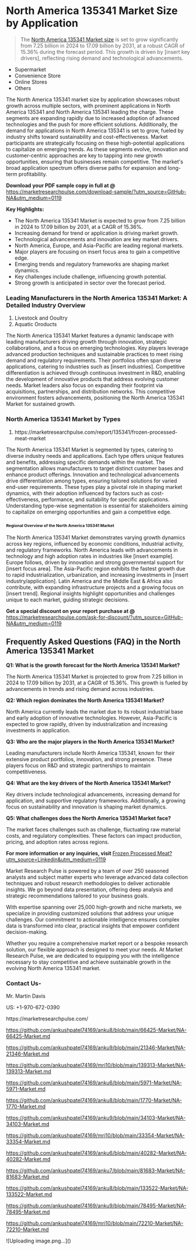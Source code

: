 <h1>North America 135341 Market&nbsp;Size by Application</h1><blockquote><p>The <a href="https://marketresearchpulse.com/download-sample/?utm_source=GitHub-NA&amp;utm_medium=0119">North America 135341 Market size</a> is set to grow significantly from 7.25 billion in 2024 to 17.09 billion by 2031, at a robust CAGR of 15.36% during the forecast period. This growth is driven by [insert key drivers], reflecting rising demand and technological advancements.</p></blockquote><ul><li>Supermarket<li> Convenience Store<li> Online Stores<li> Others</li></ul><p>The North America 135341 market size by application showcases robust growth across multiple sectors, with prominent applications in North America 135341 and North America 135341 leading the charge. These segments are expanding rapidly due to increased adoption of advanced technologies and the push for more efficient solutions. Additionally, the demand for applications in North America 135341 is set to grow, fueled by industry shifts toward sustainability and cost-effectiveness. Market participants are strategically focusing on these high-potential applications to capitalize on emerging trends. As these segments evolve, innovation and customer-centric approaches are key to tapping into new growth opportunities, ensuring that businesses remain competitive. The market's broad application spectrum offers diverse paths for expansion and long-term profitability.</p><p><strong>Download your PDF sample copy in full at @ </strong><a href="https://marketresearchpulse.com/download-sample/?utm_source=GitHub-NA&amp;utm_medium=0119">https://marketresearchpulse.com/download-sample/?utm_source=GitHub-NA&amp;utm_medium=0119</a></p><p><strong>Key Highlights: </strong></p><ul><li>The North America 135341 Market is expected to grow from 7.25 billion in 2024 to 17.09 billion by 2031, at a CAGR of 15.36%.</li><li>Increasing demand for trend or application is driving market growth.</li><li>Technological advancements and innovation are key market drivers.</li><li>North America, Europe, and Asia-Pacific are leading regional markets.</li><li>Major players are focusing on insert focus area to gain a competitive edge.</li><li>Emerging trends and regulatory frameworks are shaping market dynamics.</li><li>Key challenges include challenge, influencing growth potential.</li><li>Strong growth is anticipated in sector over the forecast period.</li></ul><h3>Leading Manufacturers in the North America 135341 Market: A Detailed Industry Overview</h3><ol><li>Livestock and Ooultry<li> Aquatic Oroducts</li></ol><div class="flex max-w-full flex-col flex-grow"><div class="min-h-8 text-message flex w-full flex-col items-end gap-2 whitespace-normal break-words [.text-message+&amp;]:mt-5" dir="auto" data-message-author-role="assistant" data-message-id="fd8432e4-4910-450d-b182-61b7bfb0a01f" data-message-model-slug="gpt-4o"><div class="flex w-full flex-col gap-1 empty:hidden first:pt-[3px]"><div class="markdown prose w-full break-words dark:prose-invert light"><p>The North America 135341 Market features a dynamic landscape with leading manufacturers driving growth through innovation, strategic collaborations, and a focus on emerging technologies. Key players leverage advanced production techniques and sustainable practices to meet rising demand and regulatory requirements. Their portfolios often span diverse applications, catering to industries such as [insert industries]. Competitive differentiation is achieved through continuous investment in R&amp;D, enabling the development of innovative products that address evolving customer needs. Market leaders also focus on expanding their footprint via acquisitions, partnerships, and distribution networks. This competitive environment fosters advancements, positioning the North America 135341 Market for sustained growth.</p></div></div></div></div><h3>North America 135341 Market by Types</h3><ol><li>https://marketresearchpulse.com/report/135341/frozen-processed-meat-market</li></ol><div class="flex max-w-full flex-col flex-grow"><div class="min-h-8 text-message flex w-full flex-col items-end gap-2 whitespace-normal break-words [.text-message+&amp;]:mt-5" dir="auto" data-message-author-role="assistant" data-message-id="084470be-0bb7-4664-bddf-5156b4f41249" data-message-model-slug="gpt-4o-mini"><div class="flex w-full flex-col gap-1 empty:hidden first:pt-[3px]"><div class="markdown prose w-full break-words dark:prose-invert light"><p>The North America 135341 Market is segmented by types, catering to diverse industry needs and applications. Each type offers unique features and benefits, addressing specific demands within the market. The segmentation allows manufacturers to target distinct customer bases and enhance product offerings. Innovation and technological advancements drive differentiation among types, ensuring tailored solutions for varied end-user requirements. These types play a pivotal role in shaping market dynamics, with their adoption influenced by factors such as cost-effectiveness, performance, and suitability for specific applications. Understanding type-wise segmentation is essential for stakeholders aiming to capitalize on emerging opportunities and gain a competitive edge.</p></div></div></div></div><h3><span style="font-size: 11px;">Regional Overview of the North America 135341 Market</span></h3><div class="flex max-w-full flex-col flex-grow"><div class="min-h-8 text-message flex w-full flex-col items-end gap-2 whitespace-normal break-words [.text-message+&amp;]:mt-5" dir="auto" data-message-author-role="assistant" data-message-id="e9038762-ce64-4e30-91c9-9bd413514231" data-message-model-slug="gpt-4o-mini"><div class="flex w-full flex-col gap-1 empty:hidden first:pt-[3px]"><div class="markdown prose w-full break-words dark:prose-invert light"><p>The North America 135341 Market demonstrates varying growth dynamics across key regions, influenced by economic conditions, industrial activity, and regulatory frameworks. North America leads with advancements in technology and high adoption rates in industries like [insert example]. Europe follows, driven by innovation and strong governmental support for [insert focus area]. The Asia-Pacific region exhibits the fastest growth due to rapid industrialization, urbanization, and increasing investments in [insert industry/application]. Latin America and the Middle East &amp; Africa also contribute, with expanding infrastructure projects and a growing focus on [insert trend]. Regional insights highlight opportunities and challenges unique to each market, guiding strategic decisions.</p></div></div></div></div><p><strong>Get a special discount on your report purchase at @ </strong><a href="https://marketresearchpulse.com/ask-for-discount/?utm_source=GitHub-NA&amp;utm_medium=0119">https://marketresearchpulse.com/ask-for-discount/?utm_source=GitHub-NA&amp;utm_medium=0119</a></p><h2>Frequently Asked Questions (FAQ) in the North America 135341 Market</h2><p><strong>Q1: What is the growth forecast for the North America 135341 Market?</strong></p><p>The North America 135341 Market is projected to grow from 7.25 billion in 2024 to 17.09 billion by 2031, at a CAGR of 15.36%. This growth is fueled by advancements in trends and rising demand across industries.</p><p><strong>Q2: Which region dominates the North America 135341 Market?</strong></p><p>North America currently leads the market due to its robust industrial base and early adoption of innovative technologies. However, Asia-Pacific is expected to grow rapidly, driven by industrialization and increasing investments in application.</p><p><strong>Q3: Who are the major players in the North America 135341 Market?</strong></p><p>Leading manufacturers include North America 135341, known for their extensive product portfolios, innovation, and strong presence. These players focus on R&amp;D and strategic partnerships to maintain competitiveness.</p><p><strong>Q4: What are the key drivers of the North America 135341 Market?</strong></p><p>Key drivers include technological advancements, increasing demand for application, and supportive regulatory frameworks. Additionally, a growing focus on sustainability and innovation is shaping market dynamics.</p><p><strong>Q5: What challenges does the North America 135341 Market face?</strong></p><p>The market faces challenges such as challenge, fluctuating raw material costs, and regulatory complexities. These factors can impact production, pricing, and adoption rates across regions.</p><p><strong>For more information or any inquiries, visit&nbsp;</strong><a href="Frozen Processed Meat?utm_source=Linkedin&utm_medium=0119">Frozen Processed Meat?utm_source=Linkedin&utm_medium=0119</a></p><p>Market Research Pulse is powered by a team of over 250 seasoned analysts and subject matter experts who leverage advanced data collection techniques and robust research methodologies to deliver actionable insights. We go beyond data presentation, offering deep analysis and strategic recommendations tailored to your business goals.</p><p>With expertise spanning over 25,000 high-growth and niche markets, we specialize in providing customized solutions that address your unique challenges. Our commitment to actionable intelligence ensures complex data is transformed into clear, practical insights that empower confident decision-making.</p><p>Whether you require a comprehensive market report or a bespoke research solution, our flexible approach is designed to meet your needs. At Market Research Pulse, we are dedicated to equipping you with the intelligence necessary to stay competitive and achieve sustainable growth in the evolving North America 135341 market.</p><h3><strong>Contact Us-</strong></h3><p>Mr. Martin Davis</p><p>US: +1-970-672-0390</p><p>https://marketresearchpulse.com/</p><p><a href="https://github.com/ankushpatel74169/anku8/blob/main/66425-Market/NA-66425-Market.md">https://github.com/ankushpatel74169/anku8/blob/main/66425-Market/NA-66425-Market.md</a></p><p><a href="https://github.com/ankushpatel74169/anku9/blob/main/21346-Market/NA-21346-Market.md">https://github.com/ankushpatel74169/anku9/blob/main/21346-Market/NA-21346-Market.md</a></p><p><a href="https://github.com/ankushpatel74169/mri10/blob/main/139313-Market/NA-139313-Market.md">https://github.com/ankushpatel74169/mri10/blob/main/139313-Market/NA-139313-Market.md</a></p><p><a href="https://github.com/ankushpatel74169/anku6/blob/main/5971-Market/NA-5971-Market.md">https://github.com/ankushpatel74169/anku6/blob/main/5971-Market/NA-5971-Market.md</a></p><p><a href="https://github.com/ankushpatel74169/anku8/blob/main/1770-Market/NA-1770-Market.md">https://github.com/ankushpatel74169/anku8/blob/main/1770-Market/NA-1770-Market.md</a></p><p><a href="https://github.com/ankushpatel74169/anku9/blob/main/34103-Market/NA-34103-Market.md">https://github.com/ankushpatel74169/anku9/blob/main/34103-Market/NA-34103-Market.md</a></p><p><a href="https://github.com/ankushpatel74169/mri10/blob/main/33354-Market/NA-33354-Market.md">https://github.com/ankushpatel74169/mri10/blob/main/33354-Market/NA-33354-Market.md</a></p><p><a href="https://github.com/ankushpatel74169/anku6/blob/main/40282-Market/NA-40282-Market.md">https://github.com/ankushpatel74169/anku6/blob/main/40282-Market/NA-40282-Market.md</a></p><p><a href="https://github.com/ankushpatel74169/anku7/blob/main/81683-Market/NA-81683-Market.md">https://github.com/ankushpatel74169/anku7/blob/main/81683-Market/NA-81683-Market.md</a></p><p><a href="https://github.com/ankushpatel74169/anku8/blob/main/133522-Market/NA-133522-Market.md">https://github.com/ankushpatel74169/anku8/blob/main/133522-Market/NA-133522-Market.md</a></p><p><a href="https://github.com/ankushpatel74169/anku9/blob/main/78495-Market/NA-78495-Market.md">https://github.com/ankushpatel74169/anku9/blob/main/78495-Market/NA-78495-Market.md</a></p><p><a href="https://github.com/ankushpatel74169/mri10/blob/main/72210-Market/NA-72210-Market.md">https://github.com/ankushpatel74169/mri10/blob/main/72210-Market/NA-72210-Market.md</a></p>
![Uploading image.png…]()
